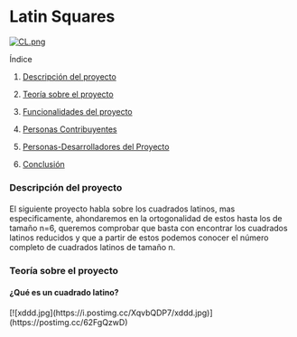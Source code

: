 <h1 align="left"> Latin Squares </h1>

[![CL.png](https://i.postimg.cc/PrwWzzHz/CL.png)](https://postimg.cc/PPdvdDPP)


Índice

1. [Descripción del proyecto](#descripción-del-proyecto)

2. [Teoría sobre el proyecto](#teoria-del-proyecto)

3. [Funcionalidades del proyecto](#funcionalidades-del-proyecto)

4. [Personas Contribuyentes](#personas-contribuyentes)

5. [Personas-Desarrolladores del Proyecto](#personas-desarrolladores)

6. [Conclusión](#conclusión)


<h3 align="left"> Descripción del proyecto </h3>
<h4></h4>
El siguiente proyecto habla sobre los cuadrados latinos, mas especificamente, ahondaremos en la ortogonalidad de estos hasta los de tamaño n=6, queremos comprobar que basta con encontrar los cuadrados latinos reducidos y que a partir de estos podemos conocer el número completo de cuadrados latinos de tamaño n.


<h3 align="left"> Teoría sobre el proyecto </h3>
<h4></h4>
<h4 align="left">¿Qué es un cuadrado latino?</h4>
[![xddd.jpg](https://i.postimg.cc/XqvbQDP7/xddd.jpg)](https://postimg.cc/62FgQzwD)
